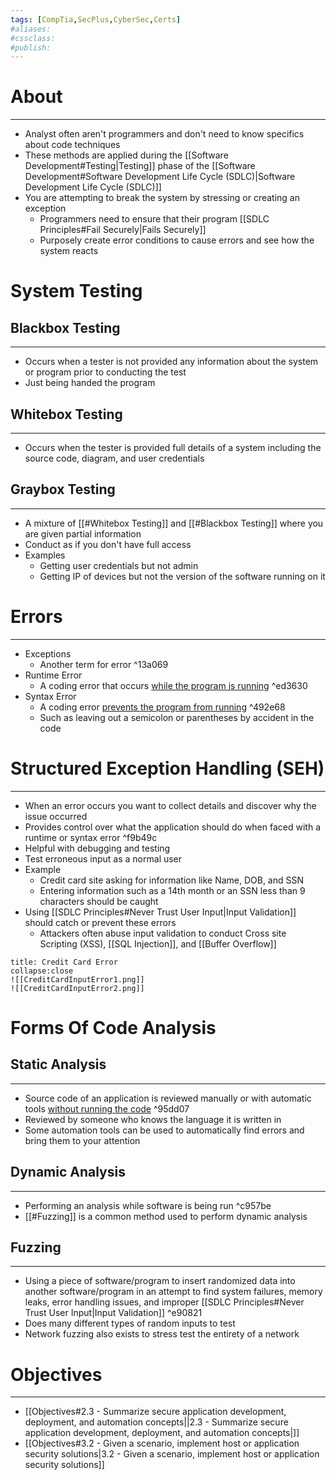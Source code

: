 ```yaml
---
tags: [CompTia,SecPlus,CyberSec,Certs]
#aliases:
#cssclass:
#publish:
---
```


# About
---
- Analyst often aren't programmers and don't need to know specifics about code techniques
- These methods are applied during the [[Software Development#Testing|Testing]] phase of the [[Software Development#Software Development Life Cycle (SDLC)|Software Development Life Cycle (SDLC)]]
- You are attempting to break the system by stressing or creating an exception
	- Programmers need to ensure that their program [[SDLC Principles#Fail Securely|Fails Securely]]
	- Purposely create error conditions to cause errors and see how the system reacts

# System Testing

## Blackbox Testing
---
- Occurs when a tester is not provided any information about the system or program prior to conducting the test
- Just being handed the program

## Whitebox Testing
---
- Occurs when the tester is provided full details of a system including the source code, diagram, and user credentials

## Graybox Testing
---
- A mixture of [[#Whitebox Testing]] and [[#Blackbox Testing]] where you are given partial information
- Conduct as if you don't have full access
- Examples
	- Getting user credentials but not admin
	- Getting IP of devices but not the version of the software running on it

# Errors
---
- Exceptions
	- Another term for error ^13a069
- Runtime Error
	- A coding error that occurs <u>while the program is running</u> ^ed3630
- Syntax Error
	- A coding error <u>prevents the program from running</u> ^492e68
	- Such as leaving out a semicolon or parentheses by accident in the code

# Structured Exception Handling (SEH)
---
- When an error occurs you want to collect details and discover why the issue occurred
- Provides control over what the application should do when faced with a runtime or syntax error ^f9b49c
- Helpful with debugging and testing
- Test erroneous input as a normal user
- Example
	- Credit card site asking for information like Name, DOB, and SSN
	- Entering information such as a 14th month or an SSN less than 9 characters should be caught
- Using [[SDLC Principles#Never Trust User Input|Input Validation]] should catch or prevent these errors
	- Attackers often abuse input validation to conduct Cross site Scripting (XSS), [[SQL Injection]], and [[Buffer Overflow]]

```ad-info
title: Credit Card Error
collapse:close
![[CreditCardInputError1.png]]
![[CreditCardInputError2.png]]
```

# Forms Of Code Analysis

## Static Analysis
---
- Source code of an application is reviewed manually or with automatic tools <u>without running the code</u> ^95dd07
- Reviewed by someone who knows the language it is written in
- Some automation tools can be used to automatically find errors and bring them to your attention

## Dynamic Analysis
---
- Performing an analysis while software is being run ^c957be
- [[#Fuzzing]] is a common method used to perform dynamic analysis

## Fuzzing
---
- Using a piece of software/program to insert randomized data into another software/program in an attempt to find system failures, memory leaks, error handling issues, and improper [[SDLC Principles#Never Trust User Input|Input Validation]] ^e90821
- Does many different types of random inputs to test
- Network fuzzing also exists to stress test the entirety of a network

# Objectives
---
- [[Objectives#2.3 - Summarize secure application development, deployment, and automation concepts||2.3 - Summarize secure application development, deployment, and automation concepts|]]
- [[Objectives#3.2 - Given a scenario, implement host or application security solutions|3.2 - Given a scenario, implement host or application security solutions]]